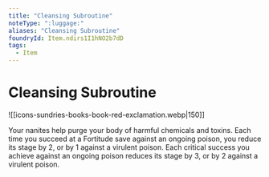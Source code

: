 ```yaml
---
title: "Cleansing Subroutine"
noteType: ":luggage:"
aliases: "Cleansing Subroutine"
foundryId: Item.ndirs1I1hNO2b7dD
tags:
  - Item
---
```


# Cleansing Subroutine
![[icons-sundries-books-book-red-exclamation.webp|150]]

Your nanites help purge your body of harmful chemicals and toxins. Each time you succeed at a Fortitude save against an ongoing poison, you reduce its stage by 2, or by 1 against a virulent poison. Each critical success you achieve against an ongoing poison reduces its stage by 3, or by 2 against a virulent poison.
